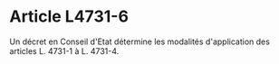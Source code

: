 # Article L4731-6

Un décret en Conseil d'Etat détermine les modalités d'application des articles L. 4731-1 à L. 4731-4.